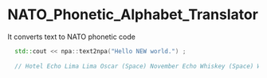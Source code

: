 # NATO_Phonetic_Alphabet_Translator
It converts text to NATO phonetic code 


```cpp
  std::cout << npa::text2npa("Hello NEW world.") ;   
  
  // Hotel Echo Lima Lima Oscar (Space) November Echo Whiskey (Space) Whiskey Oscar Romeo Lima Delta Stop
 
```
